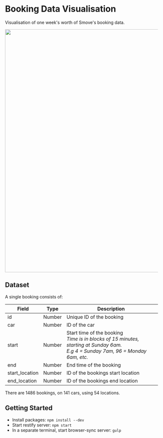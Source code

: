 # Booking Data Visualisation

Visualisation of one week's worth of Smove's booking data.

<img src="https://s30.postimg.org/69cc3mo4x/viz.png" width="800">

## Dataset

A single booking consists of:

| Field        | Type         | Description  |
| ------------- |-------------| -----|
| id      | Number | Unique ID of the booking |
| car      | Number | ID of the car |
| start      | Number | Start time of the booking<br />*Time is in blocks of 15 minutes, starting at Sunday 6am. <br />E.g 4 = Sunday 7am, 96 = Monday 6am, etc.* |
| end      | Number | End time of the booking |
| start_location      | Number | ID of the bookings start location |
| end_location      | Number | ID of the bookings end location |

There are 1486 bookings, on 141 cars, using 54 locations.

## Getting Started
- Install packages: `npm install --dev`
- Start restify server: `npm start`
- In a separate terminal, start browser-sync server: `gulp`
